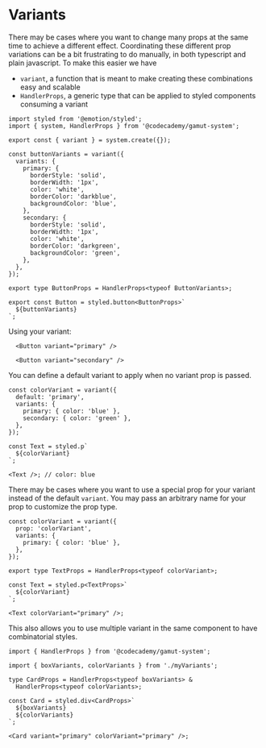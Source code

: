 # Variants

There may be cases where you want to change many props at the same time to achieve a different effect. Coordinating these different prop variations can be a bit frustrating to do manually, in both typescript and plain javascript. To make this easier we have

- `variant`, a function that is meant to make creating these combinations easy and scalable
- `HandlerProps`, a generic type that can be applied to styled components consuming a variant

```tsx
import styled from '@emotion/styled';
import { system, HandlerProps } from '@codecademy/gamut-system';

export const { variant } = system.create({});

const buttonVariants = variant({
  variants: {
    primary: {
      borderStyle: 'solid',
      borderWidth: '1px',
      color: 'white',
      borderColor: 'darkblue',
      backgroundColor: 'blue',
    },
    secondary: {
      borderStyle: 'solid',
      borderWidth: '1px',
      color: 'white',
      borderColor: 'darkgreen',
      backgroundColor: 'green',
    },
  },
});

export type ButtonProps = HandlerProps<typeof ButtonVariants>;

export const Button = styled.button<ButtonProps>`
  ${buttonVariants}
`;
```

Using your variant:

```tsx
  <Button variant="primary" />

  <Button variant="secondary" />
```

You can define a default variant to apply when no variant prop is passed.

```tsx
const colorVariant = variant({
  default: 'primary',
  variants: {
    primary: { color: 'blue' },
    secondary: { color: 'green' },
  },
});

const Text = styled.p`
  ${colorVariant}
`;

<Text />; // color: blue
```

There may be cases where you want to use a special prop for your variant instead of the default `variant`. You may pass an arbitrary name for your prop to customize the prop type.

```tsx
const colorVariant = variant({
  prop: 'colorVariant',
  variants: {
    primary: { color: 'blue' },
  },
});

export type TextProps = HandlerProps<typeof colorVariant>;

const Text = styled.p<TextProps>`
  ${colorVariant}
`;

<Text colorVariant="primary" />;
```

This also allows you to use multiple variant in the same component to have combinatorial styles.

```tsx
import { HandlerProps } from '@codecademy/gamut-system';

import { boxVariants, colorVariants } from './myVariants';

type CardProps = HandlerProps<typeof boxVariants> &
  HandlerProps<typeof colorVariants>;

const Card = styled.div<CardProps>`
  ${boxVariants}
  ${colorVariants}
`;

<Card variant="primary" colorVariant="primary" />;
```

